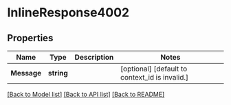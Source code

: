 # InlineResponse4002

## Properties
Name | Type | Description | Notes
------------ | ------------- | ------------- | -------------
**Message** | **string** |  | [optional] [default to context_id is invalid.]

[[Back to Model list]](../README.md#documentation-for-models) [[Back to API list]](../README.md#documentation-for-api-endpoints) [[Back to README]](../README.md)

